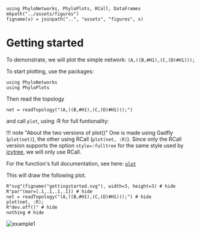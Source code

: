 ```@setup getting_started
using PhyloNetworks, PhyloPlots, RCall, DataFrames
mkpath("../assets/figures")
figname(x) = joinpath("..", "assets", "figures", x)
```

# Getting started

To demonstrate, we will plot the simple network: `(A,((B,#H1),(C,(D)#H1)));`

To start plotting, use the packages:

```@repl getting_started
using PhyloNetworks
using PhyloPlots
```
Then read the topology
```@repl getting_started
net = readTopology("(A,((B,#H1),(C,(D)#H1)));")
```
and call `plot`, using :R for full funtionality:

!!! note "About the two versions of plot()" 
    One is made using Gadfly (`plot(net)`), the other using RCall (`plot(net, :R)`).
    Since only the RCall version supports the option `style=:fulltree` for the same 
    style used by [icytree](https://icytree.org), we will only use RCall.

For the function's full documentation, see here: [`plot`](@ref)

This will draw the following plot.

```@example getting_started
R"svg"(figname("gettingstarted.svg"), width=3, height=3) # hide
R"par"(mar=[.1,.1,.1,.1]) # hide
net = readTopology("(A,((B,#H1),(C,(D)#H1)));") # hide
plot(net, :R);
R"dev.off()" # hide
nothing # hide
```
![example1](../assets/figures/gettingstarted.svg)

